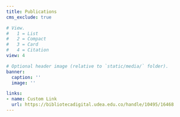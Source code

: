 ```yaml
---
title: Publications
cms_exclude: true

# View.
#   1 = List
#   2 = Compact
#   3 = Card
#   4 = Citation
view: 4

# Optional header image (relative to `static/media/` folder).
banner:
  caption: ''
  image: ''

links:
- name: Custom Link
  url: https://bibliotecadigital.udea.edu.co/handle/10495/16468
---
```

